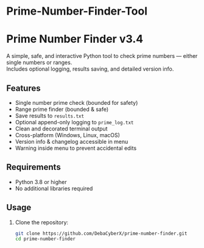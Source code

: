 # Prime-Number-Finder-Tool
# Prime Number Finder v3.4

A simple, safe, and interactive Python tool to check prime numbers — either single numbers or ranges.  
Includes optional logging, results saving, and detailed version info.

## Features
- Single number prime check (bounded for safety)
- Range prime finder (bounded & safe)
- Save results to `results.txt`
- Optional append-only logging to `prime_log.txt`
- Clean and decorated terminal output
- Cross-platform (Windows, Linux, macOS)
- Version info & changelog accessible in menu
- Warning inside menu to prevent accidental edits

## Requirements
- Python 3.8 or higher
- No additional libraries required

## Usage
1. Clone the repository:
   ```bash
   git clone https://github.com/DebaCyberX/prime-number-finder.git
   cd prime-number-finder
